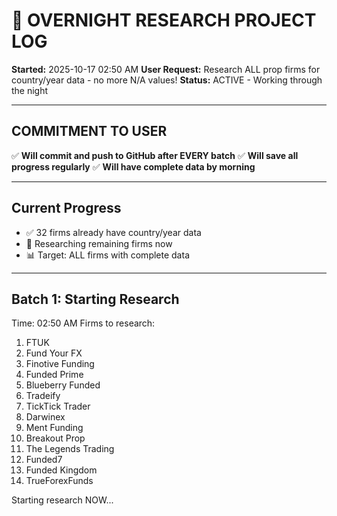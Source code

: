 # 🌙 OVERNIGHT RESEARCH PROJECT LOG
**Started:** 2025-10-17 02:50 AM
**User Request:** Research ALL prop firms for country/year data - no more N/A values!
**Status:** ACTIVE - Working through the night

---

## COMMITMENT TO USER
✅ **Will commit and push to GitHub after EVERY batch**
✅ **Will save all progress regularly**
✅ **Will have complete data by morning**

---

## Current Progress
- ✅ 32 firms already have country/year data
- 🔄 Researching remaining firms now
- 📊 Target: ALL firms with complete data

---

## Batch 1: Starting Research
Time: 02:50 AM
Firms to research:
1. FTUK
2. Fund Your FX
3. Finotive Funding
4. Funded Prime
5. Blueberry Funded
6. Tradeify
7. TickTick Trader
8. Darwinex
9. Ment Funding
10. Breakout Prop
11. The Legends Trading
12. Funded7
13. Funded Kingdom
14. TrueForexFunds

Starting research NOW...


